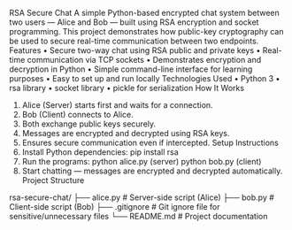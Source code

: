 RSA Secure Chat
A simple Python-based encrypted chat system between two users — Alice and Bob — built using RSA encryption and socket programming. This project demonstrates how public-key cryptography can be used to secure real-time communication between two endpoints.
Features
•	Secure two-way chat using RSA public and private keys
•	Real-time communication via TCP sockets
•	Demonstrates encryption and decryption in Python
•	Simple command-line interface for learning purposes
•	Easy to set up and run locally
Technologies Used
•	Python 3
•	rsa library
•	socket library
•	pickle for serialization
How It Works
1.	Alice (Server) starts first and waits for a connection.
2.	Bob (Client) connects to Alice.
3.	Both exchange public keys securely.
4.	Messages are encrypted and decrypted using RSA keys.
5.	Ensures secure communication even if intercepted.
Setup Instructions
1. Install Python dependencies:
   pip install rsa
2. Run the programs:
   python alice.py (server)
   python bob.py (client)
3. Start chatting — messages are encrypted and decrypted automatically.
Project Structure

rsa-secure-chat/
├── alice.py         # Server-side script (Alice)
├── bob.py           # Client-side script (Bob)
├── .gitignore       # Git ignore file for sensitive/unnecessary files
└── README.md        # Project documentation


